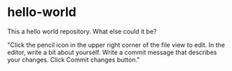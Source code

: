 # hello-world
This a hello world repository. What else could it be?

"Click the pencil icon in the upper right corner of the file view to edit.
In the editor, write a bit about yourself.
Write a commit message that describes your changes.
Click Commit changes button."

